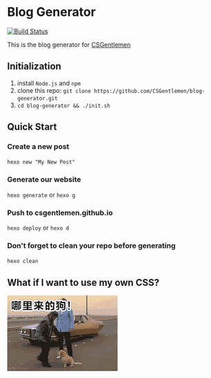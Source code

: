 # Blog Generator
[![Build Status](https://travis-ci.org/CSGentlemen/blog-generator.svg?branch=master)](https://travis-ci.org/CSGentlemen/blog-generator)

This is the blog generator for [CSGentlemen](https://github.com/CSGentlemen/csgentlemen.github.io) 

## Initialization

1. install `Node.js` and `npm`
2. clone this repo: `git clone https://github.com/CSGentlemen/blog-generator.git`
3. `cd blog-generator && ./init.sh`

## Quick Start

### Create a new post

`hexo new "My New Post"`

### Generate our website

`hexo generate` or `hexo g`

### Push to csgentlemen.github.io

`hexo deploy` or `hexo d`

### Don't forget to clean your repo before generating

`hexo clean`

## What if I want to use my own CSS?

![QAQ](./kick-dog.gif)
